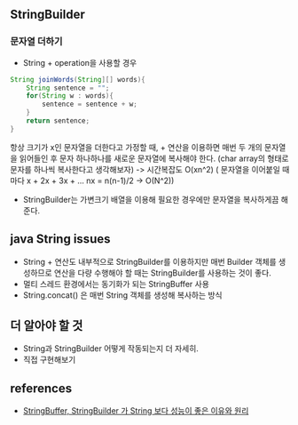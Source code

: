 ## StringBuilder

### 문자열 더하기
- String + operation을 사용할 경우

```java
String joinWords(String][] words){
    String sentence = "";
    for(String w : words){
        sentence = sentence + w;
    }
    return sentence;
}
```
항상 크기가 x인 문자열을 더한다고 가정할 때, + 연산을 이용하면 매번 두 개의 문자열을 읽어들인 후 문자 하나하나를 새로운 문자열에 복사해야 한다. (char array의 형태로 문자를 하나씩 복사한다고 생각해보자) 
-> 시간복잡도 O(xn^2) ( 문자열을 이어붙일 때마다 x + 2x + 3x + ... nx = n(n-1)/2 -> O(N^2))

- StringBuilder는 가변크기 배열을 이용해 필요한 경우에만 문자열을 복사하게끔 해준다. 

## java String issues
- String + 연산도 내부적으로 StringBuilder를 이용하지만 매번 Builder 객체를 생성하므로 연산을 다량 수행해야 할 때는 StringBuilder를 사용하는 것이 좋다. 
- 멀티 스레드 환경에서는 동기화가 되는 StringBuffer 사용
- String.concat() 은 매번 String 객체를 생성해 복사하는 방식

## 더 알아야 할 것
- String과 StringBuilder 어떻게 작동되는지 더 자세히.
- 직접 구현해보기

## references
- [StringBuffer, StringBuilder 가 String 보다 성능이 좋은 이유와 원리](https://cjh5414.github.io/why-StringBuffer-and-StringBuilder-are-better-than-String/)

